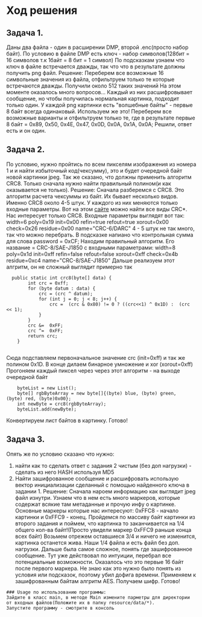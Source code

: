 # Ход решения
  ## Задача 1.
  Даны два файла - один в расширении DMP, второй .enc(просто набор байт).
  По условию в файле DMP есть ключ - набор символов(128бит = 16 символов т.к 1байт = 8 бит = 1 символ)
  По подсказкам узнаем что ключ в файле встречается дважды, так что что в результате должны получить png файл.
  Решение:
  Переберем все возможные 16 символьные значения из файла, отфильтруем только те которые встречаются дважды. Получили около 512 таких значений
  На этом моменте оказалось много вопросов... Каждый из них расшифровывает сообщение, но чтобы получилась нормальная картинка, подходит только один.
  У каждой png картинки есть "волшебные байты" - первые 8 байт всегда одинаковый. Используем же это! Переберем все возможные варианты и отфильтруем только те,
  где в результате первые 8 байт = 0x89, 0x50, 0x4E, 0x47, 0x0D, 0x0A, 0x1A, 0x0A; Решили, ответ есть и он один.
  
  ## Задача 2.
  По условию, нужно пройтись по всем пикселям изображения из номера 1 и и найти избыточный код(чексумму), это и будет очередной байт новой картинки jpeg.
  Так же сказано, что должны применить алгоритм CRC8. Только сначала нужно найти правильный полином(и как оказывается не только).
  Решение: 
  Сначала разберемся с CRC8. Это алгоритм расчета чексуммы из байт. Их бывает несколько видов. Именно CRC8 около 4-5 штук. У каждого из них меняются только входные параметры.
  Вот на этом [сайте](https://reveng.sourceforge.io/crc-catalogue/all.htm) можно найти все виды CRC*. Нас интересует только CRC8. 
  Входные параметры выглядят вот так: width=6 poly=0x19 init=0x00 refin=true refout=true xorout=0x00 check=0x26 residue=0x00 name="CRC-6/DARC"
  4 - 5 штук не так много, так что можно перебрать. В подсказке напиано что контрольная сумма для слова password = 0xCF;
  Находим правильный алгоритм. Его название = CRC-8/SAE-J1850 с входными параметрами: width=8 poly=0x1d init=0xff refin=false refout=false xorout=0xff check=0x4b residue=0xc4 name="CRC-8/SAE-J1850"
Дальше реализуем этот алгритм, он не сложный выглядит примерно так 
  
```
  public static int crc8(byte[] data) {
        int crc = 0xff;
        for (byte datum : data) {
            crc = (crc ^ datum);
            for (int j = 0; j < 8; j++) {
                crc =  (crc & 0x80) != 0 ? ((crc<<1) ^ 0x1D) :  (crc << 1);
            }
        }
        crc &=  0xFF;
        crc ^=  0xFF;
        return crc;
    }
    
```
    
 Сюда подставляем первоначальное значение crc (init=0xff) и так же полином  0x1D. В конце дилаем бинарное умножение и xor (xorout=0xff)
  Прогоняем каждый пиксел через через этот алгоритм - на выходе очередной байт
    
```
    byteList = new List();
    byte[] rgbByteArray = new byte[]{(byte) blue, (byte) green,   (byte) red, (byte)0x00};
    int newByte = crc8(rgbByteArray);
    byteList.add(newByte);
```	

Конвертируем лист байтов в картинку. Готово!

  
  
## Задача 3.
 Опять же по условию сказано что нужно:
 1) найти как то сделать ответ с задания 2 чистым (без доп нагрузки) - сделать из него HASH используя MD5
 2) Найти зашифрованное сообщение и расшифровать использую вектор инициализации сделанный с помощью найденного ключа в задании 1.
Решение:
	Сначала нароем информацию как выглядит jpeg файл изнутри. Узнаем что в нем есть много маркеров, которые содержат всякие там метаданные и прочую инфу о картинке.
	Основные маркеры которые нас интересуют: 0xFFC8 - начало картинки и 0xFFC9 - конец. Пройдемся по массиву байт картинки из второго задания и поймем, что картинка
	то заканчивается на 1/4 общего кол-ва байт!(Просто увидели маркер 0xFFC9 раньше конца всех байт) Возьмем отрежем оставшиеся 3/4 и ничего не изменится, картинка останется жива. 
	Наши 1/4 файла и есть файл без доп. нагрузки. Дальше была самое сложное, понять где зашифрованное сообщение. Тут уже действовал по интуиции, перебрал все потенциальные возможности.
	Оказалось что это первые 16 байт после первого маркера. Не знаю как это нужно было понять из условия или подсказок, поэтому убил дофига времени. Применяем к зашифрованным байтам алгритм AES.
	Получаем шифр. Готово!



```
### Usage по использованию программы:
Зайдите в класс main, в методе Main измените парметры для директории от входных файлов(Положите их в папку resource/data/*). 
Запустите программу - смотрите в консоль
```
